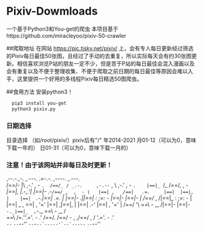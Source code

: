 # Pixiv-Dowmloads
一个基于Python3和You-get的爬虫
本项目基于https://github.com/miracleyoo/pixiv-50-crawler

##爬取地址
在网站 https://pic.tjsky.net/pixiv/ 上，会有专人每日更新经过筛选的Pixiv每日最佳50张图，且经过了手动的去重复，所以实际每天会有约30张图更新。相信喜欢浏览P站的朋友一定不少，但是苦于P站的每日最佳会混入漫画以及会有重复以及不便于整理收集、不便于爬取之前日期的每日最佳等原因会难以入手，这里提供一个好用的多线程Pixiv每日精选50图爬虫。

##食用方法
安装python3！

```bash
  pip3 install you-get
  python3 pixiv.py
```
### 日期选择
目录选择 （如/root/pixiv/）pixiv后有"/"
年2014-2021
月01-12（可以为0，意味下载一年的）
日01-31（可以为0，意味下载一月的）

### 注意！由于该网站并非每日及时更新！



 ,--.-.,-.   _,.---._     .=-.-.             ,----.     _,.---._     
/==/- |\  \,-.' , -  `.  /==/_ / _.-.     ,-.--` , \  ,-.' , -  `.   
|==|_ `/_ /==/_,  ,  - \|==|, |.-,.'|    |==|-  _.-` /==/_,  ,  - \  
|==| ,   /==|   .=.     |==|  |==|, |    |==|   `.-.|==|   .=.     | 
|==|-  .||==|_ : ;=:  - |==|- |==|- |   /==/_ ,    /|==|_ : ;=:  - | 
|==| _ , \==| , '='     |==| ,|==|, |   |==|    .-' |==| , '='     | 
/==/  '\  \==\ -    ,_ /|==|- |==|- `-._|==|_  ,`-._ \==\ -    ,_ /  
\==\ /\=\.''.='. -   .' /==/. /==/ - , ,/==/ ,     /  '.='. -   .'   
 `--`        `--`--''   `--`-``--`-----'`--`-----``     `--`--''     
